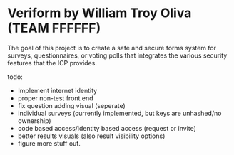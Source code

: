 # Veriform by William Troy Oliva (TEAM FFFFFF)

The goal of this project is to create a safe and secure forms system for surveys, questionnaires, or voting polls that integrates the various security features that the ICP provides.

todo:
- Implement internet identity
- proper non-test front end
- fix question adding visual (seperate)
- individual surveys (currently implemented, but keys are unhashed/no ownership)
- code based access/identity based access (request or invite)
- better results visuals (also result visibility options)
- figure more stuff out.